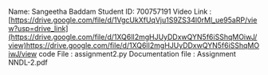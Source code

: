 Name: Sangeetha Baddam Student ID: 700757191 Video Link : [https://drive.google.com/file/d/1VgcUkXfUqVju1S9ZS34l0rMl_ue95aRP/view?usp=drive_link](https://drive.google.com/file/d/1XQ6lI2mgHJUyDDxwQYN5f6iSShqMOiwJ/view)https://drive.google.com/file/d/1XQ6lI2mgHJUyDDxwQYN5f6iSShqMOiwJ/view code File : assignment2.py Documentation file : Assignment NNDL-2.pdf
